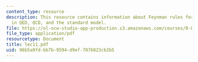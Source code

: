 ```yaml
---
content_type: resource
description: This resource contains information about Feynman rules for tree graphs
  in QED, QCD, and the standard model.
file: https://ol-ocw-studio-app-production.s3.amazonaws.com/courses/8-811-particle-physics-ii-fall-2005/96b5a9fdbb7b9594d9ef7076823cb2b5_lec11.pdf
file_type: application/pdf
resourcetype: Document
title: lec11.pdf
uid: 96b5a9fd-bb7b-9594-d9ef-7076823cb2b5
---
```


